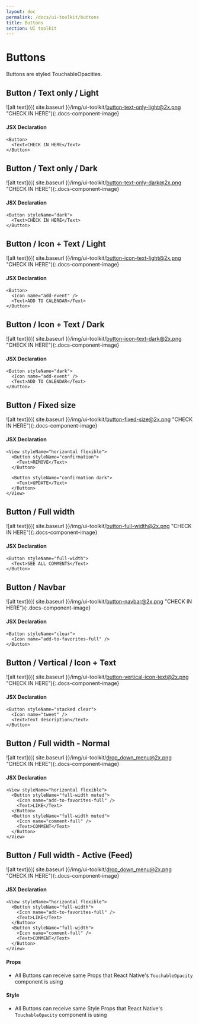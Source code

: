 ```yaml
---
layout: doc
permalink: /docs/ui-toolkit/buttons
title: Buttons
section: UI toolkit
---
```


# Buttons

Buttons are styled TouchableOpacities.

##  Button / Text only / Light
![alt text]({{ site.baseurl }}/img/ui-toolkit/button-text-only-light@2x.png "CHECK IN HERE"){:.docs-component-image}


#### JSX Declaration
```JSX
<Button>
  <Text>CHECK IN HERE</Text>
</Button>
```  

##  Button / Text only / Dark
![alt text]({{ site.baseurl }}/img/ui-toolkit/button-text-only-dark@2x.png "CHECK IN HERE"){:.docs-component-image}


#### JSX Declaration
```JSX
<Button styleName="dark">
  <Text>CHECK IN HERE</Text>
</Button>
```  

##  Button / Icon + Text / Light
![alt text]({{ site.baseurl }}/img/ui-toolkit/button-icon-text-light@2x.png "CHECK IN HERE"){:.docs-component-image}


#### JSX Declaration
```JSX
<Button>
  <Icon name="add-event" />
  <Text>ADD TO CALENDAR</Text>
</Button>
```  

##  Button / Icon + Text / Dark
![alt text]({{ site.baseurl }}/img/ui-toolkit/button-icon-text-dark@2x.png "CHECK IN HERE"){:.docs-component-image}


#### JSX Declaration
```JSX
<Button styleName="dark">
  <Icon name="add-event" />
  <Text>ADD TO CALENDAR</Text>
</Button>
```  

##  Button / Fixed size
![alt text]({{ site.baseurl }}/img/ui-toolkit/button-fixed-size@2x.png "CHECK IN HERE"){:.docs-component-image}


#### JSX Declaration
```JSX
<View styleName="horizontal flexible">
  <Button styleName="confirmation">
    <Text>REMOVE</Text>
  </Button>

  <Button styleName="confirmation dark">
    <Text>UPDATE</Text>
  </Button>
</View>
```  

##  Button / Full width
![alt text]({{ site.baseurl }}/img/ui-toolkit/button-full-width@2x.png "CHECK IN HERE"){:.docs-component-image}


#### JSX Declaration
```JSX
<Button styleName="full-width">
  <Text>SEE ALL COMMENTS</Text>
</Button>
```  

##  Button / Navbar
![alt text]({{ site.baseurl }}/img/ui-toolkit/button-navbar@2x.png "CHECK IN HERE"){:.docs-component-image}


#### JSX Declaration
```JSX
<Button styleName="clear">
  <Icon name="add-to-favorites-full" />
</Button>
```  

##  Button / Vertical / Icon + Text
![alt text]({{ site.baseurl }}/img/ui-toolkit/button-vertical-icon-text@2x.png "CHECK IN HERE"){:.docs-component-image}


#### JSX Declaration
```JSX
<Button styleName="stacked clear">
  <Icon name="tweet" />
  <Text>Text description</Text>
</Button>
```  

##  Button / Full width - Normal
![alt text]({{ site.baseurl }}/img/ui-toolkit/drop_down_menu@2x.png "CHECK IN HERE"){:.docs-component-image}


#### JSX Declaration
```JSX
<View styleName="horizontal flexible">
  <Button styleName="full-width muted">
    <Icon name="add-to-favorites-full" />
    <Text>LIKE</Text>
  </Button>
  <Button styleName="full-width muted">
    <Icon name="comment-full" />
    <Text>COMMENT</Text>
  </Button>
</View>
```  

##  Button / Full width - Active (Feed)
![alt text]({{ site.baseurl }}/img/ui-toolkit/drop_down_menu@2x.png "CHECK IN HERE"){:.docs-component-image}


#### JSX Declaration
```JSX
<View styleName="horizontal flexible">
  <Button styleName="full-width">
    <Icon name="add-to-favorites-full" />
    <Text>LIKE</Text>
  </Button>
  <Button styleName="full-width">
    <Icon name="comment-full" />
    <Text>COMMENT</Text>
  </Button>
</View>
```  
#### Props

* All Buttons can receive same Props that React Native's `TouchableOpacity` component is using

#### Style

* All Buttons can receive same Style Props that React Native's `TouchableOpacity` component is using